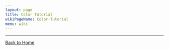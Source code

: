 ```yaml
---
layout: page
title: Color Tutorial
wikiPageName: Color-Tutorial
menu: wiki
---
```


***

[Back to Home]({{site.baseurl}}/eclipse.tutorial/wiki/)
